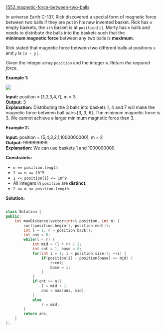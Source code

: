 [1552.magnetic-force-between-two-balls](https://leetcode.com/problems/magnetic-force-between-two-balls/)  

In universe Earth C-137, Rick discovered a special form of magnetic force between two balls if they are put in his new invented basket. Rick has `n` empty baskets, the `ith` basket is at `position[i]`, Morty has `m` balls and needs to distribute the balls into the baskets such that the **minimum magnetic force** between any two balls is **maximum**.

Rick stated that magnetic force between two different balls at positions `x` and `y` is `|x - y|`.

Given the integer array `position` and the integer `m`. Return _the required force_.

**Example 1:**

![](https://assets.leetcode.com/uploads/2020/08/11/q3v1.jpg)

  
**Input:** position = \[1,2,3,4,7\], m = 3  
**Output:** 3  
**Explanation:** Distributing the 3 balls into baskets 1, 4 and 7 will make the magnetic force between ball pairs \[3, 3, 6\]. The minimum magnetic force is 3. We cannot achieve a larger minimum magnetic force than 3.  

**Example 2:**

  
**Input:** position = \[5,4,3,2,1,1000000000\], m = 2  
**Output:** 999999999  
**Explanation:** We can use baskets 1 and 1000000000.  

**Constraints:**

*   `n == position.length`
*   `2 <= n <= 10^5`
*   `1 <= position[i] <= 10^9`
*   All integers in `position` are **distinct**.
*   `2 <= m <= position.length`  



**Solution:**  

```cpp

class Solution {
public:
    int maxDistance(vector<int>& position, int m) {
        sort(position.begin(), position.end());
        int l = 1, r = position.back();
        int ans = 0;
        while(l < r) {
            int mid = (l + r) / 2;
            int cnt = 1, base = 0;
            for(int i = 1; i < position.size(); ++i) {
                if(position[i] - position[base] >= mid) {
                    ++cnt;
                    base = i;
                }
            }
            if(cnt >= m){
                l = mid + 1;
                ans = max(ans, mid);
            }
            else
                r = mid;
        }
        return ans;
    }
};
```
      